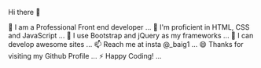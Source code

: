 Hi there 👋

🔭 I am a Professional Front end developer ...
🌱 I'm proficient in HTML, CSS and JavaScript ...
👯 I use Bootstrap and jQuery as my frameworks ...
💬 I can develop awesome sites ...
📫 Reach me at insta @_baig1 ...
😄 Thanks for visiting my Github Profile ...
⚡ Happy Coding! ...
